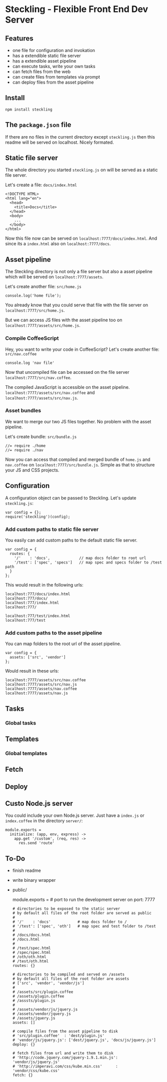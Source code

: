 # Steckling - Flexible Front End Dev Server

## Features

- one file for configuration and invokation
- has a extendible static file server
- has a extendible asset pipeline
- can execute tasks, write your own tasks
- can fetch files from the web
- can create files from templates via prompt
- can deploy files from the asset pipeline

## Install

    npm install steckling

## The `package.json` file


If there are no files in the current directory except `steckling.js` then this readme will be
served on localhost. Nicely formated.

## Static file server

The whole directory you started `steckling.js` on will be served as a static file server.

Let's create a file: `docs/index.html`

    <!DOCTYPE HTML>
    <html lang="en">
      <head>
        <title>Docs</title>
      </head>
      <body>
        ...
      </body>
    </html>

Now this file now can be served on `localhost:7777/docs/index.html`. And since its a
`index.html` also on `localhost:7777/docs`.

## Asset pipeline

The Steckling directory is not only a file server but also a asset pipeline which will be served on
`localhost:7777/assets`.

Let's create another file: `src/home.js`

    console.log('home file');

You already know that you could serve that file with the file server on `localhost:7777/src/home.js`.

But we can access JS files with the asset pipeline too on `localhost:7777/assets/src/home.js`.

### Compile CoffeeScript

Hey, you want to write your code in CoffeeScript? Let's create another file: `src/nav.coffee`

    console.log 'nav file'

Now that uncompiled file can be accessed on the file server `localhost:7777/src/nav.coffee`.

The compiled JavaScript is accessible on the asset pipeline. `localhost:7777/assets/src/nav.coffee`
and `localhost:7777/assets/src/nav.js`.

### Asset bundles

We want to merge our two JS files together. No problem with the asset pipeline.

Let's create bundle: `src/bundle.js`

    //= require ./home
    //= require ./nav

Now you can access that compiled and merged bundle of `home.js` and `nav.coffee` on
`localhost:7777/src/bundle.js`. Simple as that to structure your JS and CSS projects.

## Configuration

A configuration object can be passed to Steckling. Let's update `steckling.js`:

    var config = {};
    require('steckling')(config);

### Add custom paths to static file server

You easily can add custom paths to the default static file server.

    var config = {
      routes: {
        '/'    : 'docs',             // map docs folder to root url
        '/test': ['spec', 'specs']   // map spec and specs folder to /test path
      }
    };

This would result in the following urls:

    localhost:777/docs/index.html
    localhost:777/docs/
    localhost:777/index.html
    localhost:777/

    localhost:777/test/index.html
    localhost:777/test

### Add custom paths to the asset pipeline

You can map folders to the root url of the asset pipeline.

    var config = {
      assets: ['src', 'vendor']
    };

Would result in these urls:

    localhost:7777/assets/src/nav.coffee
    localhost:7777/assets/src/nav.js
    localhost:7777/assets/nav.coffee
    localhost:7777/assets/nav.js

## Tasks
### Global tasks

## Templates
### Global templates

## Fetch

## Deploy

## Custo Node.js server

You could include your own Node.js server. Just have a `index.js` or `index.coffee` in the
directory `server/`:

    module.exports =
      initialize: (app, env, express) ->
        app.get '/custom', (req, res) ->
          res.send 'route'

## To-Do

- finish readme
- write binary wrapper
- public/


    module.exports =
      # port to run the development server on
      port: 7777

      # directories to be exposed to the static server
      # by default all files of the root folder are served as public
      # 
      # '/'    : 'docs'            # map docs folder to /
      # '/test': ['spec', 'oth']   # map spec and test folder to /test
      #
      # /docs/docs.html            
      # /docs.html
      #
      # /test/spec.html
      # /spec/spec.html
      # /oth/oth.html
      # /test/oth.html
      routes: {}

      # directories to be compiled and served on /assets
      # by default all files of the root folder are assets
      # ['src', 'vendor', 'vendor/js']
      #
      # /assets/src/plugin.coffee
      # /assets/plugin.coffee
      # /asssts/plugin.js
      #
      # /assets/vendor/js/jquery.js
      # /assets/vendor/jquery.js
      # /assets/jquery.js
      assets: []

      # compile files from the asset pipeline to disk
      # 'src/plugin.coffee'  : 'dest/plugin.js'
      # 'vendor/js/jquery.js': ['dest/jquery.js', 'docs/js/jquery.js']
      deploy: {}

      # fetch files from url and write them to disk
      # 'http://code.jquery.com/jquery-1.9.1.min.js': 'vendor/js/jquery.js'
      # 'http://imperavi.com/css/kube.min.css'      : 'vendor/css/kube.css'
      fetch: {}
